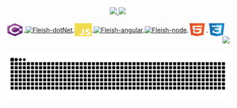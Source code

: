 <div align="center">
  <a href="https://github.com/Fleishmann">
  <img height="180em" src="https://github-readme-stats.vercel.app/api?username=Fleishmann&show_icons=true&icon_color=fff&bg_color=30,000000,904e95&title_color=fff&text_color=fff&include_all_commits=true&count_private=true"/>
    
  <img height="180em" src="https://github-readme-stats.vercel.app/api/top-langs/?username=Fleishmann&layout=compact&langs_count=7&bg_color=20,000000,904e95&title_color=fff&text_color=fff"/>
</div>
  
<div style="display: inline_block"><br>
     <img align="center" alt="Fleish-Csharp" height="30" width="40" src="https://raw.githubusercontent.com/devicons/devicon/master/icons/csharp/csharp-original.svg">
     <img align="center" alt="Fleish-dotNet" height="30" width="40" src="https://cdn.jsdelivr.net/gh/devicons/devicon/icons/dotnetcore/dotnetcore-original.svg">
     <img align="center" alt="Fleish-js" height="30" width="40" src="https://raw.githubusercontent.com/devicons/devicon/master/icons/javascript/javascript-plain.svg">
     <img align="center" alt="Fleish-angular" height="30" width="40" src="https://cdn.jsdelivr.net/gh/devicons/devicon/icons/angularjs/angularjs-original.svg" />
     <img align="center" alt="Fleish-node" height="30" width="40" src="https://cdn.jsdelivr.net/gh/devicons/devicon/icons/nodejs/nodejs-original.svg" />
     <img align="center" alt="Fleish-HTML" height="30" width="40" src="https://raw.githubusercontent.com/devicons/devicon/master/icons/html5/html5-original.svg">
     <img align="center" alt="Fleish-CSS" height="30" width="40" src="https://raw.githubusercontent.com/devicons/devicon/master/icons/css3/css3-original.svg">
    <a target="_blank" href="https://www.linkedin.com/in/jonathanfleishmann"><img align="right" src="https://img.shields.io/badge/-LinkedIn-%230077B5?style=for-the-badge&logo=linkedin&logoColor=white"></a> 
</div> 
  
#
  
<div align="center">
  
  ![Snake animation](https://github.com/Fleishmann/Fleishmann/blob/output/github-contribution-grid-snake.svg)
  
</div>
